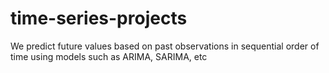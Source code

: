 # time-series-projects
We predict future values based on past observations in sequential order of time using models such as ARIMA, SARIMA, etc
